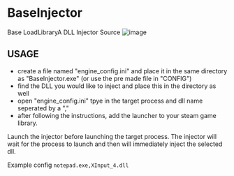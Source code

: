 # BaseInjector
Base LoadLibraryA DLL Injector Source
![image](https://user-images.githubusercontent.com/80198020/197363435-0fcde0bb-e897-4ee5-b7bd-69f78da167bc.png)

## USAGE
- create a file named "engine_config.ini" and place it in the same directory as "BaseInjector.exe" (or use the pre made file in "CONFIG")
- find the DLL you would like to inject and place this in the directory as well
- open "engine_config.ini" tpye in the target process and dll name seperated by a ","
- after following the instructions, add the launcher to your steam game library.

Launch the injector before launching the target process. The injector will wait for the process to launch and then will immediately inject the selected dll.

Example config
`notepad.exe,XInput_4.dll`
